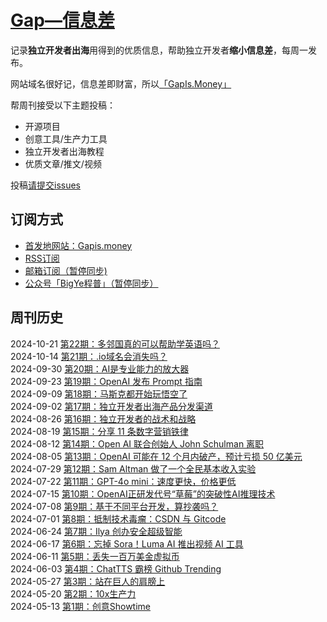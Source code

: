 # [Gap—信息差](https://gapis.money/)


记录**独立开发者出海**用得到的优质信息，帮助独立开发者**缩小信息差**，每周一发布。

网站域名很好记，信息差即财富，所以[「GapIs.Money」](https://gapis.money/)

帮周刊接受以下主题投稿：
- 开源项目
- 创意工具/生产力工具
- 独立开发者出海教程
- 优质文章/推文/视频

投稿[请提交issues](https://github.com/weijunext/gapis.money/issues)

## 订阅方式

- [首发地网站：Gapis.money](https://gapis.money/)  
- [RSS订阅](https://gapis.money/rss.xml)  
- [邮箱订阅（暂停同步)](https://quail.ink/gapismoney)  
- [公众号「BigYe程普」（暂停同步）](https://mp.weixin.qq.com/mp/appmsgalbum?__biz=MzA5NTQ0NDI3OQ==&action=getalbum&album_id=3456480654760919050&scene=173&subscene=0&sessionid=0&enterid=1716776496&from_msgid=2649588781&from_itemidx=1&count=3&nolastread=1#wechat_redirect)  

## 周刊历史

2024-10-21 [第22期：多邻国真的可以帮助学英语吗？](https://gapis.money/weekly/2024-10-21_022)  
2024-10-14 [第21期：.io域名会消失吗？](https://gapis.money/weekly/2024-10-14_021)  
2024-09-30 [第20期：AI是专业能力的放大器](https://gapis.money/weekly/2024-09-30_020)  
2024-09-23 [第19期：OpenAI 发布 Prompt 指南](https://gapis.money/weekly/2024-09-23_019)  
2024-09-09 [第18期：马斯克都开始玩悟空了](https://gapis.money/weekly/2024-09-09_018)  
2024-09-02 [第17期：独立开发者出海产品分发渠道](https://gapis.money/weekly/2024-09-02_017)  
2024-08-26 [第16期：独立开发者的战术和战略](https://gapis.money/weekly/2024-08-26_016)  
2024-08-19 [第15期：分享 11 条数字营销铁律](https://gapis.money/weekly/2024-08-19_015)  
2024-08-12 [第14期：Open AI 联合创始人 John Schulman 离职](https://gapis.money/weekly/2024-08-12_014)  
2024-08-05 [第13期：OpenAI 可能在 12 个月内破产，预计亏损 50 亿美元](https://gapis.money/weekly/2024-08-05_013)  
2024-07-29 [第12期：Sam Altman 做了一个全民基本收入实验](https://gapis.money/weekly/2024-07-29_012)  
2024-07-22 [第11期：GPT-4o mini：速度更快，价格更低](https://gapis.money/weekly/2024-07-22_011)  
2024-07-15 [第10期：OpenAI正研发代号“草莓”的突破性AI推理技术](https://gapis.money/weekly/2024-07-15_010)  
2024-07-08 [第9期：基于不同平台开发，算抄袭吗？](https://gapis.money/weekly/2024-07-08_009)  
2024-07-01 [第8期：抵制技术毒瘤：CSDN 与 Gitcode](https://gapis.money/weekly/2024-07-01_008)  
2024-06-24 [第7期：Ilya 创办安全超级智能](https://gapis.money/weekly/2024-06-24_007)  
2024-06-17 [第6期：忘掉 Sora！Luma AI 推出视频 AI 工具](https://gapis.money/weekly/2024-06-17_006)  
2024-06-11 [第5期：丢失一百万美金虚拟币](https://gapis.money/weekly/2024-06-11_005)  
2024-06-03 [第4期：ChatTTS 霸榜 Github Trending](https://gapis.money/weekly/2024-06-03_004)  
2024-05-27 [第3期：站在巨人的肩膀上](https://gapis.money/weekly/2024-05-27_003)  
2024-05-20 [第2期：10x生产力](https://gapis.money/weekly/2024-05-20_002)  
2024-05-13 [第1期：创意Showtime](https://gapis.money/weekly/2024-05-13_001)  


